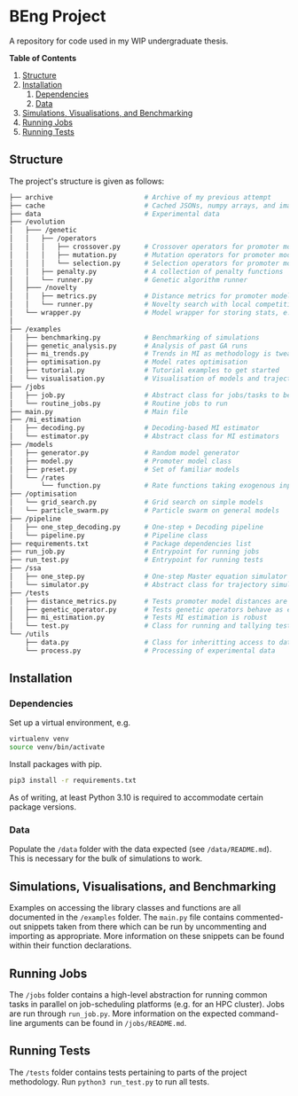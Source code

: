 # BEng Project

A repository for code used in my WIP undergraduate thesis.

**Table of Contents**

1. [Structure](#structure)
2. [Installation](#installation)
   1. [Dependencies](#dependencies)
   2. [Data](#data)
3. [Simulations, Visualisations, and Benchmarking](#simulations-visualisations-and-benchmarking)
4. [Running Jobs](#running-jobs)
5. [Running Tests](#running-tests)

## Structure

The project's structure is given as follows:

```bash
├── archive                       # Archive of my previous attempt
├── cache                         # Cached JSONs, numpy arrays, and images
├── data                          # Experimental data
├── /evolution
│   ├─── /genetic
│   │   ├── /operators             
│   │   │   ├── crossover.py      # Crossover operators for promoter models
│   │   │   ├── mutation.py       # Mutation operators for promoter models 
│   │   │   └── selection.py      # Selection operators for promoter models
│   │   ├── penalty.py            # A collection of penalty functions
│   │   └── runner.py             # Genetic algorithm runner
│   ├─── /novelty
│   │   ├── metrics.py            # Distance metrics for promoter models
│   │   └── runner.py             # Novelty search with local competition runner
│   └── wrapper.py                # Model wrapper for storing stats, e.g. fitness
│
├── /examples
│   ├── benchmarking.py           # Benchmarking of simulations
│   ├── genetic_analysis.py       # Analysis of past GA runs
│   ├── mi_trends.py              # Trends in MI as methodology is tweaked
│   ├── optimisation.py           # Model rates optimisation
│   ├── tutorial.py               # Tutorial examples to get started
│   └── visualisation.py          # Visualisation of models and trajectories
├── /jobs
│   ├── job.py                    # Abstract class for jobs/tasks to be run
│   └── routine_jobs.py           # Routine jobs to run
├── main.py                       # Main file
├── /mi_estimation
│   ├── decoding.py               # Decoding-based MI estimator
│   └── estimator.py              # Abstract class for MI estimators
├── /models
│   ├── generator.py              # Random model generator
│   ├── model.py                  # Promoter model class
│   ├── preset.py                 # Set of familiar models
│   └── /rates
│       └── function.py           # Rate functions taking exogenous input
├── /optimisation
│   └── grid_search.py            # Grid search on simple models
│   └── particle_swarm.py         # Particle swarm on general models
├── /pipeline
│   ├── one_step_decoding.py      # One-step + Decoding pipeline
│   └── pipeline.py               # Pipeline class
├── requirements.txt              # Package dependencies list
├── run_job.py                    # Entrypoint for running jobs
├── run_test.py                   # Entrypoint for running tests
├── /ssa
│   ├── one_step.py               # One-step Master equation simulator
│   └── simulator.py              # Abstract class for trajectory simulators
├── /tests
│   ├── distance_metrics.py       # Tests promoter model distances are metrics
│   ├── genetic_operator.py       # Tests genetic operators behave as expected
│   ├── mi_estimation.py          # Tests MI estimation is robust
│   └── test.py                   # Class for running and tallying tests
└── /utils
    ├── data.py                   # Class for inheritting access to data
    └── process.py                # Processing of experimental data
```

## Installation

### Dependencies

Set up a virtual environment, e.g.

```bash
virtualenv venv
source venv/bin/activate
```

Install packages with pip.

```bash
pip3 install -r requirements.txt
```

As of writing, at least Python 3.10 is required to accommodate certain package versions.

### Data

Populate the `/data` folder with the data expected (see `/data/README.md`). This is necessary for the bulk of simulations to work.

## Simulations, Visualisations, and Benchmarking

Examples on accessing the library classes and functions are all documented in the `/examples` folder. The `main.py` file contains commented-out snippets taken from there which can be run by uncommenting and importing as appropriate. More information on these snippets can be found within their function declarations.

## Running Jobs

The `/jobs` folder contains a high-level abstraction for running common tasks in parallel on job-scheduling platforms (e.g. for an HPC cluster). Jobs are run through `run_job.py`. More information on the expected command-line arguments can be found in `/jobs/README.md`.

## Running Tests
The `/tests` folder contains tests pertaining to parts of the project methodology. Run `python3 run_test.py` to run all tests.